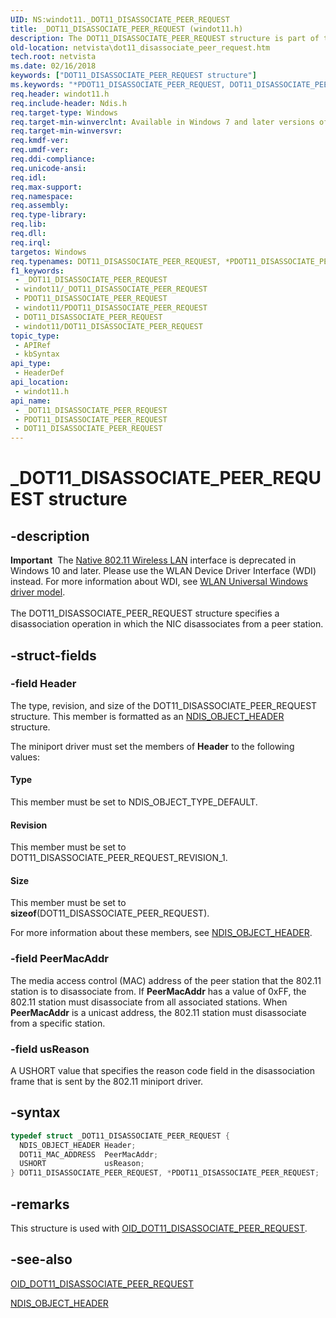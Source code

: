 ```yaml
---
UID: NS:windot11._DOT11_DISASSOCIATE_PEER_REQUEST
title: _DOT11_DISASSOCIATE_PEER_REQUEST (windot11.h)
description: The DOT11_DISASSOCIATE_PEER_REQUEST structure is part of the Native 802.11 Wireless LAN interface, which is deprecated for Windows 10 and later.
old-location: netvista\dot11_disassociate_peer_request.htm
tech.root: netvista
ms.date: 02/16/2018
keywords: ["DOT11_DISASSOCIATE_PEER_REQUEST structure"]
ms.keywords: "*PDOT11_DISASSOCIATE_PEER_REQUEST, DOT11_DISASSOCIATE_PEER_REQUEST, DOT11_DISASSOCIATE_PEER_REQUEST structure [Network Drivers Starting with Windows Vista], Native_802.11_data_types_54282deb-6db8-44b2-b87c-e3f4426141f6.xml, PDOT11_DISASSOCIATE_PEER_REQUEST, PDOT11_DISASSOCIATE_PEER_REQUEST structure pointer [Network Drivers Starting with Windows Vista], _DOT11_DISASSOCIATE_PEER_REQUEST, netvista.dot11_disassociate_peer_request, windot11/DOT11_DISASSOCIATE_PEER_REQUEST, windot11/PDOT11_DISASSOCIATE_PEER_REQUEST"
req.header: windot11.h
req.include-header: Ndis.h
req.target-type: Windows
req.target-min-winverclnt: Available in Windows 7 and later versions of the Windows operating   system.
req.target-min-winversvr: 
req.kmdf-ver: 
req.umdf-ver: 
req.ddi-compliance: 
req.unicode-ansi: 
req.idl: 
req.max-support: 
req.namespace: 
req.assembly: 
req.type-library: 
req.lib: 
req.dll: 
req.irql: 
targetos: Windows
req.typenames: DOT11_DISASSOCIATE_PEER_REQUEST, *PDOT11_DISASSOCIATE_PEER_REQUEST
f1_keywords:
 - _DOT11_DISASSOCIATE_PEER_REQUEST
 - windot11/_DOT11_DISASSOCIATE_PEER_REQUEST
 - PDOT11_DISASSOCIATE_PEER_REQUEST
 - windot11/PDOT11_DISASSOCIATE_PEER_REQUEST
 - DOT11_DISASSOCIATE_PEER_REQUEST
 - windot11/DOT11_DISASSOCIATE_PEER_REQUEST
topic_type:
 - APIRef
 - kbSyntax
api_type:
 - HeaderDef
api_location:
 - windot11.h
api_name:
 - _DOT11_DISASSOCIATE_PEER_REQUEST
 - PDOT11_DISASSOCIATE_PEER_REQUEST
 - DOT11_DISASSOCIATE_PEER_REQUEST
---
```


# _DOT11_DISASSOCIATE_PEER_REQUEST structure


## -description

<div class="alert"><b>Important</b>  The <a href="/previous-versions/windows/hardware/wireless/ff560689(v=vs.85)">Native 802.11 Wireless LAN</a> interface is deprecated in Windows 10 and later. Please use the WLAN Device Driver Interface (WDI) instead. For more information about WDI, see <a href="/windows-hardware/drivers/network/wifi-universal-driver-model">WLAN Universal Windows driver model</a>.</div><div> </div>The DOT11_DISASSOCIATE_PEER_REQUEST structure specifies a disassociation operation in which the NIC
  disassociates from a peer station.

## -struct-fields

### -field Header

The type, revision, and size of the DOT11_DISASSOCIATE_PEER_REQUEST structure. This member is
     formatted as an
     <a href="..\objectheader\ns-objectheader-ndis_object_header.md">NDIS_OBJECT_HEADER</a> structure.


The miniport driver must set the members of
     <b>Header</b> to the following values:





#### Type

This member must be set to NDIS_OBJECT_TYPE_DEFAULT.



#### Revision

This member must be set to DOT11_DISASSOCIATE_PEER_REQUEST_REVISION_1.



#### Size

This member must be set to
       <b>sizeof</b>(DOT11_DISASSOCIATE_PEER_REQUEST).

For more information about these members, see
     <a href="..\objectheader\ns-objectheader-ndis_object_header.md">NDIS_OBJECT_HEADER</a>.

### -field PeerMacAddr

The media access control (MAC) address of the peer station that the 802.11 station is to
     disassociate from. If
     <b>PeerMacAddr</b> has a value of 0xFF, the 802.11 station must disassociate from all
     associated stations. When
     <b>PeerMacAddr</b> is a unicast address, the 802.11 station must disassociate from a
     specific station.

### -field usReason

A USHORT value that specifies the reason code field in the disassociation frame that is sent by
     the 802.11 miniport driver.

## -syntax

```cpp
typedef struct _DOT11_DISASSOCIATE_PEER_REQUEST {
  NDIS_OBJECT_HEADER Header;
  DOT11_MAC_ADDRESS  PeerMacAddr;
  USHORT             usReason;
} DOT11_DISASSOCIATE_PEER_REQUEST, *PDOT11_DISASSOCIATE_PEER_REQUEST;
```

## -remarks

This structure is used with
    <a href="/windows-hardware/drivers/network/oid-dot11-disassociate-peer-request">
    OID_DOT11_DISASSOCIATE_PEER_REQUEST</a>.

## -see-also

<a href="/windows-hardware/drivers/network/oid-dot11-disassociate-peer-request">
   OID_DOT11_DISASSOCIATE_PEER_REQUEST</a>



<a href="..\objectheader\ns-objectheader-ndis_object_header.md">NDIS_OBJECT_HEADER</a>

